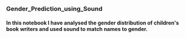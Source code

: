 ### Gender_Prediction_using_Sound
#### In this notebook I have analysed the gender distribution of children's book writers and used sound to match names to gender.
